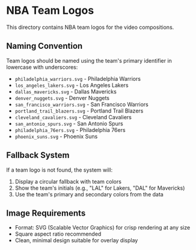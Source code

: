 # NBA Team Logos

This directory contains NBA team logos for the video compositions.

## Naming Convention

Team logos should be named using the team's primary identifier in lowercase with underscores:

- `philadelphia_warriors.svg` - Philadelphia Warriors
- `los_angeles_lakers.svg` - Los Angeles Lakers  
- `dallas_mavericks.svg` - Dallas Mavericks
- `denver_nuggets.svg` - Denver Nuggets
- `san_francisco_warriors.svg` - San Francisco Warriors
- `portland_trail_blazers.svg` - Portland Trail Blazers
- `cleveland_cavaliers.svg` - Cleveland Cavaliers
- `san_antonio_spurs.svg` - San Antonio Spurs
- `philadelphia_76ers.svg` - Philadelphia 76ers
- `phoenix_suns.svg` - Phoenix Suns

## Fallback System

If a team logo is not found, the system will:
1. Display a circular fallback with team colors
2. Show the team's initials (e.g., "LAL" for Lakers, "DAL" for Mavericks)
3. Use the team's primary and secondary colors from the data

## Image Requirements

- Format: SVG (Scalable Vector Graphics) for crisp rendering at any size
- Square aspect ratio recommended
- Clean, minimal design suitable for overlay display
